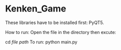 # Kenken_Game
These libraries have to be installed first: PyQT5.

How to run:
Open the file in the directory then excute:

cd *file path*
To run: python main.py